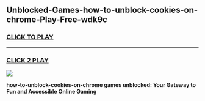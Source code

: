 
## Unblocked-Games-how-to-unblock-cookies-on-chrome-Play-Free-wdk9c
<h3>
<a href="https://premium76.site?title=how-to-unblock-cookies-on-chrome&ref=12A">CLICK TO PLAY</a></h3>
<hr>

<h3>
<a href="https://premium76.site?title=how-to-unblock-cookies-on-chrome&ref=12A">CLICK 2 PLAY</a>
  
</h3>

<a href="https://premium76.site?title=how-to-unblock-cookies-on-chrome&ref=12A"><img src="https://clearcache.store/games.png"></a>


**how-to-unblock-cookies-on-chrome games unblocked: Your Gateway to Fun and Accessible Online Gaming**
